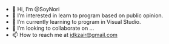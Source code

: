 - 👋 Hi, I’m @SoyNori
- 👀 I’m interested in learn to program based on public opinion.
- 🌱 I’m currently learning to program in Visual Studio.
- 💞️ I’m looking to collaborate on ...
- 📫 How to reach me at idkzair@gmail.com

<!---
SoyNori/SoyNori is a ✨ special ✨ repository because its `README.md` (this file) appears on your GitHub profile.
You can click the Preview link to take a look at your changes.
--->
